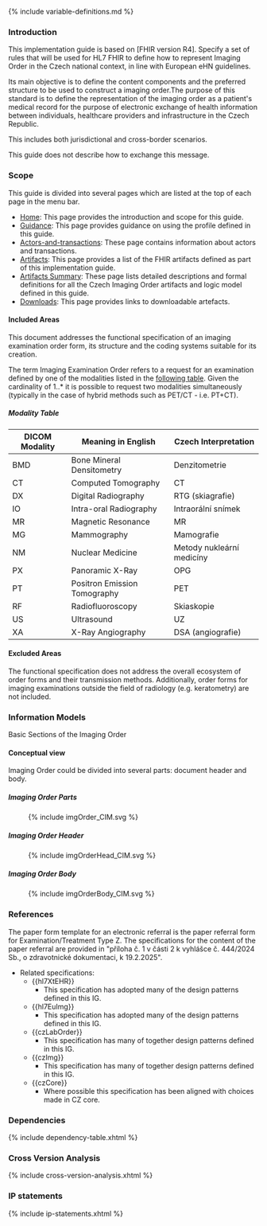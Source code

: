 {% include variable-definitions.md %}

### Introduction

This implementation guide is based on [FHIR version R4]. Specify a set of rules that will be used for HL7 FHIR to define how to represent Imaging Order in the Czech national context, in line with European eHN guidelines.

Its main objective is to define the content components and the preferred structure to be used to construct a imaging order.The purpose of this standard is to define the representation of the imaging order as a patient's medical record for the purpose of electronic exchange of health information between individuals, healthcare providers and infrastructure in the Czech Republic. 

This includes both jurisdictional and cross-border scenarios.

This guide does not describe how to exchange this message.

### Scope

This guide is divided into several pages which are listed at the top of each page in the menu bar.

- [Home](index.html): This page provides the introduction and scope for this guide.
- [Guidance](general-semantics.html): This page provides guidance on using the profile defined in this guide. 
- [Actors-and-transactions](functional-view.html): These page contains information about actors and transactions. 
- [Artifacts](artifacts.html): This page provides a list of the FHIR artifacts defined as part of this implementation guide.
- [Artifacts Summary](artifacts.html): These page lists detailed descriptions and formal definitions for all the Czech Imaging Order artifacts and logic model defined in this guide.
- [Downloads](downloads.html): This page provides links to downloadable artefacts.
  
#### Included Areas

This document addresses the functional specification of an imaging examination order form, its structure and the coding systems suitable for its creation.

The term Imaging Examination Order refers to a request for an examination defined by one of the modalities listed in the [following table](index.html#modality-table). Given the cardinality of 1..* it is possible to request two modalities simultaneously (typically in the case of hybrid methods such as PET/CT - i.e. PT+CT).

##### Modality Table

| DICOM Modality   | Meaning in English           | Czech Interpretation      |
| ----------------- | ---------------------------- | ------------------------- |
| BMD               | Bone Mineral Densitometry    | Denzitometrie             |
| CT                | Computed Tomography          | CT                        |
| DX                | Digital Radiography          | RTG (skiagrafie)          |
| IO                | Intra-oral Radiography       | Intraorální snímek        |
| MR                | Magnetic Resonance           | MR                        |
| MG                | Mammography                  | Mamografie                |
| NM                | Nuclear Medicine             | Metody nukleární medicíny |
| PX                | Panoramic X-Ray              | OPG                       |
| PT                | Positron Emission Tomography | PET                       |
| RF                | Radiofluoroscopy             | Skiaskopie                |
| US                | Ultrasound                   | UZ                        |
| XA                | X-Ray Angiography            | DSA (angiografie)         |

#### Excluded Areas

The functional specification does not address the overall ecosystem of order forms and their transmission methods. Additionally, order forms for imaging examinations outside the field of radiology (e.g. keratometry) are not included.
  
### Information Models

Basic Sections of the Imaging Order

#### Conceptual view

Imaging Order could be divided into several parts: document header and body.

##### Imaging Order Parts

<figure>
  {% include imgOrder_CIM.svg %}
</figure>

##### Imaging Order Header

<figure>
  {% include imgOrderHead_CIM.svg %}
</figure>

##### Imaging Order Body

<figure>
  {% include imgOrderBody_CIM.svg %}
</figure>

### References

The paper form template for an electronic referral is the paper referral form for Examination/Treatment Type Z. The specifications for the content of the paper referral are provided in "příloha č. 1 v části 2 k vyhlášce č. 444/2024 Sb., o zdravotnické dokumentaci, k 19.2.2025".

* Related specifications:
  * {{hl7XtEHR}}
    * This specification has adopted many of the design patterns defined in this IG.
  * {{hl7EuImg}}
    * This specification has adopted many of the design patterns defined in this IG.
  * {{czLabOrder}}
    * This specification has many of together design patterns defined in this IG.
  * {{czImg}}
    * This specification has many of together design patterns defined in this IG.
  * {{czCore}}
    * Where possible this specification has been aligned with choices made in CZ core.

### Dependencies

{% include dependency-table.xhtml %}

### Cross Version Analysis

{% include cross-version-analysis.xhtml %}

### IP statements

{% include ip-statements.xhtml %}

